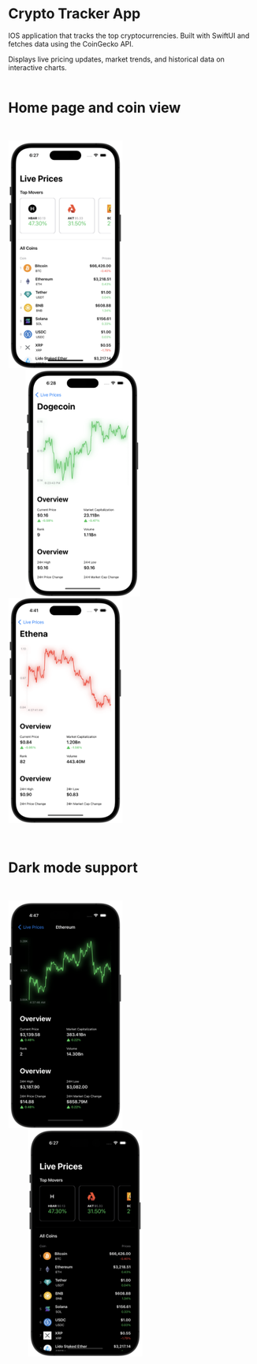 # Crypto Tracker App
IOS application that tracks the top cryptocurrencies. Built with SwiftUI and fetches data using the CoinGecko API. 

Displays live pricing updates, market trends, and historical data on interactive charts.
<br/>
<br/>
# Home page and coin view
<br/>
<p>
  <img src="img/sc1.png" width="232" />
  <img src="img/sc3.png" width="232" hspace="35" /> 
  <img src="img/sc5.png" width="232" />
</p>

<br/>

# Dark mode support
<br/>
<p>
  <img src="img/sc2.png" width="232" />
  <img src="img/sc4.png" width="232" hspace="40" /> 
</p>

